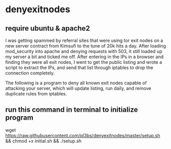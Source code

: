 # denyexitnodes
## require ubuntu & apache2


I was getting spammed by referral sites that were using tor exit nodes on a new server contract from Kimsufi to the tune of 20k hits a day. After loading mod_security into apache and denying requests with 503, it still loaded up my server a bit and ticked me off. After entering in the IPs in a browser and finding they were all exit nodes, I went to get the public listing and wrote a script to extract the IPs, and send that list through iptables to drop the connection completely.

The following is a program to deny all known exit nodes capable of attacking your server, which will update listing, run daily, and remove duplicate rules from iptables. 


## run this command in terminal to initialize program 

wget https://raw.githubusercontent.com/pl3bs/denyexitnodes/master/setup.sh && chmod +x initial.sh && ./setup.sh
